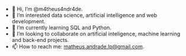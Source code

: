 - 👋 Hi, I’m @m4theus4ndr4de.
- 👀 I’m interested data science, artificial intelligence and web development.
- 🌱 I’m currently learning SQL and Python.
- 💞️ I’m looking to collaborate on artificial inteligence, machine learning and back-end projects.
- 📫 How to reach me: matheus.andrade.lp@gmail.com.

<!---
MatheusANAndrade/MatheusANAndrade is a ✨ special ✨ repository because its `README.md` (this file) appears on your GitHub profile.
You can click the Preview link to take a look at your changes.
--->
